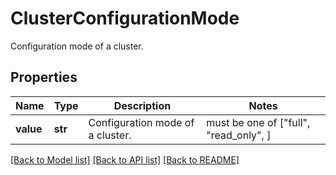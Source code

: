 # ClusterConfigurationMode

Configuration mode of a cluster.

## Properties
Name | Type | Description | Notes
------------ | ------------- | ------------- | -------------
**value** | **str** | Configuration mode of a cluster. |  must be one of ["full", "read_only", ]

[[Back to Model list]](../README.md#documentation-for-models) [[Back to API list]](../README.md#documentation-for-api-endpoints) [[Back to README]](../README.md)
